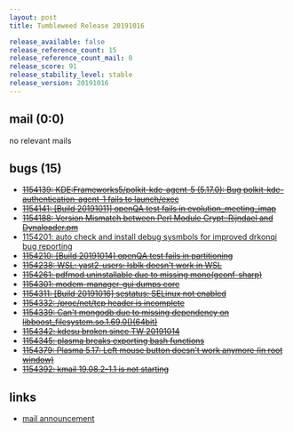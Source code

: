 ```yaml
---
layout: post
title: Tumbleweed Release 20191016

release_available: false
release_reference_count: 15
release_reference_count_mail: 0
release_score: 91
release_stability_level: stable
release_version: 20191016
---
```


## mail (0:0)

no relevant mails

## bugs (15)

<!--more-->

- ~~[1154139: KDE:Frameworks5/polkit-kde-agent-5 (5.17.0): Bug polkit-kde-authentication-agent-1 fails to launch/exec](https://bugzilla.opensuse.org/show_bug.cgi?id=1154139)~~
- ~~[1154141: \[Build 20191011\] openQA test fails in evolution_meeting_imap](https://bugzilla.opensuse.org/show_bug.cgi?id=1154141)~~
- ~~[1154188: Version Mismatch between Perl Module Crypt::Rijndael and Dynaloader.pm](https://bugzilla.opensuse.org/show_bug.cgi?id=1154188)~~
- [1154201: auto check and install debug sysmbols for improved drkonqi bug reporting](https://bugzilla.opensuse.org/show_bug.cgi?id=1154201)
- ~~[1154210: \[Build 20191014\] openQA test fails in partitioning](https://bugzilla.opensuse.org/show_bug.cgi?id=1154210)~~
- ~~[1154238: WSL: yast2-users: lsblk doesn't work in WSL](https://bugzilla.opensuse.org/show_bug.cgi?id=1154238)~~
- ~~[1154261: pdfmod uninstallable due to missing mono(gconf-sharp)](https://bugzilla.opensuse.org/show_bug.cgi?id=1154261)~~
- ~~[1154301: modem-manager-gui dumps core](https://bugzilla.opensuse.org/show_bug.cgi?id=1154301)~~
- ~~[1154311: \[Build 20191016\] sestatus: SELinux not enabled](https://bugzilla.opensuse.org/show_bug.cgi?id=1154311)~~
- ~~[1154332: /proc/net/tcp header is incomplete](https://bugzilla.opensuse.org/show_bug.cgi?id=1154332)~~
- ~~[1154339: Can't mongodb due to missing dependency on libboost_filesystem.so.1.69.0()(64bit)](https://bugzilla.opensuse.org/show_bug.cgi?id=1154339)~~
- ~~[1154342: kdesu broken since TW 20191014](https://bugzilla.opensuse.org/show_bug.cgi?id=1154342)~~
- ~~[1154345: plasma breaks exporting bash functions](https://bugzilla.opensuse.org/show_bug.cgi?id=1154345)~~
- ~~[1154379: Plasma 5.17: Left mouse button doesn't work anymore (in root window)](https://bugzilla.opensuse.org/show_bug.cgi?id=1154379)~~
- ~~[1154392: kmail  19.08.2-1.1 is not starting](https://bugzilla.opensuse.org/show_bug.cgi?id=1154392)~~



## links

- [mail announcement](https://lists.opensuse.org/opensuse-factory/2019-10/msg00176.html)
